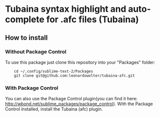 Tubaina syntax highlight and auto-complete for .afc files (Tubaina)
======================

How to install
---

### Without Package Control
To use this package just clone this repository into your "Packages" folder:  
		
		cd ~/.config/sublime-text-2/Packages  
		git clone git@github.com:leonardowolter/tubaina-afc.git  


### With Package Control
You can also use the Package Control plugin(you can find it here: http://wbond.net/sublime_packages/package_control). 
With the Package Control installed, install the Tubaina (afc) plugin.